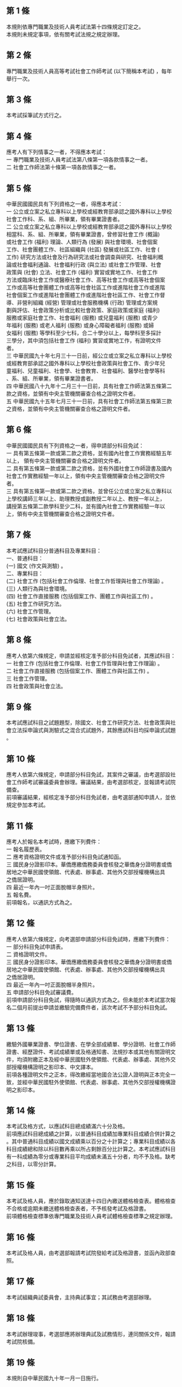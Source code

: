 第 1 條
-------
本規則依專門職業及技術人員考試法第十四條規定訂定之。  
本規則未規定事項，依有關考試法規之規定辦理。

第 2 條
-------
專門職業及技術人員高等考試社會工作師考試 (以下簡稱本考試) ，每年  
舉行一次。

第 3 條
-------
本考試採筆試方式行之。

第 4 條
-------
應考人有下列情事之一者，不得應本考試：  
一  專門職業及技術人員考試法第八條第一項各款情事之一者。  
二  社會工作師法第十條第一項各款情事之一者。

第 5 條
-------
中華民國國民具有下列資格之一者，得應本考試：                      
一  公立或立案之私立專科以上學校或經教育部承認之國外專科以上學校  
    社會工作科、系、組、所畢業，領有畢業證書者。                  
二  公立或立案之私立專科以上學校或經教育部承認之國外專科以上學校  
    相當科、系、組、所畢業，領有畢業證書，曾修習社會工作 (概論)   
    或社會工作 (福利) 理論、人類行為 (發展) 與社會環境、社會個案  
    工作、社會團體工作、社區組織與 (社區) 發展或社區工作、社會 (  
    工作) 研究方法或社會及行為研究法或社會調查與研究、社會福利概  
    論或社會福利通論、社會福利行政 (與立法) 或社會工作管理、社會  
    政策與 (社會) 立法、社會工作 (福利) 實習或實地工作、社會工作  
    方法或臨床社會工作或醫療社會工作、高等社會工作或高等社會個案  
    工作或高等社會團體工作或高等社會社區工作或進階社會工作或進階  
    社會個案工作或進階社會團體工作或進階社會社區工作、社會工作督  
    導、非營利組織 (經營) 管理或社會服務機構 (行政) 管理或方案規  
    劃與評估、社會政策分析或比較社會政策、家庭政策或家庭 (福利)   
    服務或家庭社會工作、社會福利 (服務) 或兒童福利 (服務) 或青少  
    年福利 (服務) 或老人福利 (服務) 或身心障礙者福利 (服務) 或婦  
    女福利 (服務) 等學科至少七科，合二十學分以上，每學科至多採計  
    三學分，其中須包括社會工作 (福利) 實習或實地工作，有證明文件  
    者。                                                          
三  中華民國九十年七月三十一日前，經公立或立案之私立專科以上學校  
    或經教育部承認之國外專科以上學校社會政策與社會工作、青少年兒  
    童福利、兒童福利、社會學、社會教育、社會福利、醫學社會學等科  
    、系、組、所畢業，領有畢業證書者。                            
四  中華民國八十九年十二月三十一日前，具有社會工作師法第五條第二  
    款之資格，並領有中央主管機關審查合格之證明文件者。            
五  中華民國九十五年七月三十一日前，具有社會工作師法第五條第三款  
    之資格，並領有中央主管機關審查合格之證明文件者。

第 6 條
-------
中華民國國民具有下列資格之一者，得申請部分科目免試：  
一  具有第五條第一款或第二款之資格，並有國內社會工作實務經驗五年  
    以上， 領有中央主管機關審查合格之證明文件者。  
二  具有第五條第一款或第二款之資格，並有外國社會工作師證書及國內  
    社會工作實務經驗一年以上，領有中央主管機關審查合格之證明文件  
    者。  
三  具有第五條第一款或第二款之資格，並曾任公立或立案之私立專科以  
    上學校講師三年以上、助理教授或副教授二年以上、教授一年以上，  
    講授第五條第二款學科至少二科，並有國內社會工作實務經驗一年以  
    上，領有中央主管機關審查合格之證明文件者。

第 7 條
-------
本考試應試科目分普通科目及專業科目：  
一、普通科目：   
 (一) 國文 (作文與測驗) 。  
二、專業科目：   
 (二) 社會工作 (包括社會工作倫理、社會工作哲理與社會工作理論) 。  
 (三) 人類行為與社會環境。  
 (四) 社會工作直接服務 (包括個案工作、團體工作與社區工作) 。  
 (五) 社會工作研究方法。  
 (六) 社會工作管理。  
 (七) 社會政策與社會立法。

第 8 條
-------
應考人依第六條規定，申請並經核定准予部分科目免試者，其應試科目：  
一  社會工作 (包括社會工作倫理、社會工作哲理與社會工作理論) 。  
二  社會工作直接服務 (包括個案工作、團體工作與社區工作) 。  
三  社會工作管理。  
四  社會政策與社會立法。

第 9 條
-------
本考試應試科目之試題題型，除國文、社會工作研究方法、社會政策與社  
會立法採申論式與測驗式之混合式試題外，其餘應試科目均採申論式試題  
。

第 10 條
--------
應考人依第六條規定，申請部分科目免試，其案件之審議，由考選部設社  
會工作師考試審議委員會辦理。審議結果，由考選部核定，並報請考試院  
備查。  
前項審議結果，經核定准予部分科目免試者，由考選部通知申請人，並依  
規定參加本考試。

第 11 條
--------
應考人於報名本考試時，應繳下列費件：  
一  報名履歷表。  
二  應考資格證明文件或准予部分科目免試通知函。  
三  國民身分證影印本。華僑應繳僑務委員會核發之華僑身分證明書或僑  
    居地之中華民國使領館、代表處、辦事處、其他外交部授權機構出具  
    之僑居證明。  
四  最近一年內一吋正面脫帽半身照片。  
五  報名費。  
前項報名，以通訊方式為之。

第 12 條
--------
應考人依第六條規定，向考選部申請部分科目免試時，應繳下列費件：    
一  部分科目免試申請表。                                          
二  資格證明文件。                                                
三  國民身分證影印本。華僑應繳僑務委員會核發之華僑身分證明書或僑  
    居地之中華民國使領館、代表處、辦事處、其他外交部授權機構出具  
    之僑居證明。                                                  
四  最近一年內一吋正面脫帽半身照片。                              
五  申請部分科目免試審議費。                                      
前項申請部分科目免試，得隨時以通訊方式為之。但未能於本考試當次報  
名二個月前提出申請並繳驗完備費件者，該次考試不予部分科目免試。

第 13 條
--------
繳驗外國畢業證書、學位證書、在學全部成績單、學分證明、社會工作師  
證書、經歷證件、考試成績單或及格通知書、法規抄本或其他有關證明文  
件，均須附繳正本及經中華民國駐外使領館、代表處、辦事處、其他外交  
部授權機構證明之影印本、中文譯本。  
前項各種證明文件之正本，得改繳經當地國合法公證人證明與正本完全一  
致，並經中華民國駐外使領館、代表處、辦事處、其他外交部授權機構證  
明之影印本。

第 14 條
--------
本考試及格方式，以應試科目總成績滿六十分及格。                    
前項應試科目總成績之計算，以普通科目成績加專業科目成績合併計算之  
。其中普通科目成績以國文成績乘以百分之十計算之；專業科目成績以各  
科目成績總和除以科目數再乘以所占剩餘百分比計算之。本考試應試科目  
有一科成績為零分或專業科目平均成績未滿五十分者，均不予及格。缺考  
之科目，以零分計算。

第 15 條
--------
本考試及格人員，應於錄取通知送達十四日內繳送體格檢查表。體格檢查  
不合格或逾期未繳送體格檢查表者，不予核發考試及格證書。            
前項體格檢查標準依專門職業及技術人員考試體格檢查標準之規定辦理。

第 16 條
--------
本考試及格人員，由考選部報請考試院發給考試及格證書，並函內政部查  
照。

第 17 條
--------
本考試組織典試委員會，主持典試事宜；其試務由考選部辦理。

第 18 條
--------
本考試辦理竣事，考選部應將辦理典試及試務情形，連同關係文件，報請  
考試院核備。

第 19 條
--------
本規則自中華民國九十年一月一日施行。

